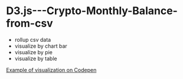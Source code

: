 # D3.js---Crypto-Monthly-Balance-from-csv

<ul>
  <li>rollup csv data</li>
  <li>visualize by chart bar</li>
  <li>visualize by pie</li>
  <li>visualize by table</li>
</ul>

<a href="https://codepen.io/gtruskowski/pen/zVmKYa">Example of visualization on Codepen</a>
